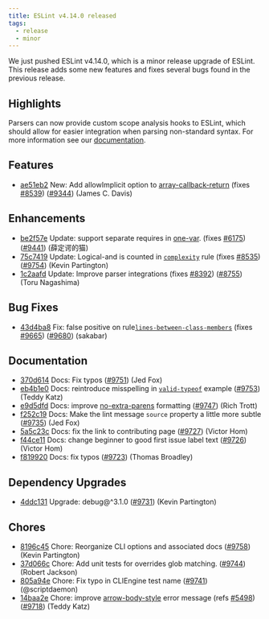 ```yaml
---
title: ESLint v4.14.0 released
tags:
  - release
  - minor
---
```


We just pushed ESLint v4.14.0, which is a minor release upgrade of ESLint. This release adds some new features and fixes several bugs found in the previous release.


## Highlights

Parsers can now provide custom scope analysis hooks to ESLint, which should allow for easier integration when parsing non-standard syntax. For more information see our [documentation](/docs/developer-guide/working-with-plugins#working-with-custom-parsers).


## Features


* [ae51eb2](https://github.com/eslint/eslint/commit/ae51eb2) New: Add allowImplicit option to [array-callback-return](/docs/rules/array-callback-return) (fixes [#8539](https://github.com/eslint/eslint/issues/8539)) ([#9344](https://github.com/eslint/eslint/issues/9344)) (James C. Davis)




## Enhancements


* [be2f57e](https://github.com/eslint/eslint/commit/be2f57e) Update: support separate requires in [one-var](/docs/rules/one-var). (fixes [#6175](https://github.com/eslint/eslint/issues/6175)) ([#9441](https://github.com/eslint/eslint/issues/9441)) (薛定谔的猫)
* [75c7419](https://github.com/eslint/eslint/commit/75c7419) Update: Logical-and is counted in [`complexity`](/docs/rules/complexity) rule (fixes [#8535](https://github.com/eslint/eslint/issues/8535)) ([#9754](https://github.com/eslint/eslint/issues/9754)) (Kevin Partington)
* [1c2aafd](https://github.com/eslint/eslint/commit/1c2aafd) Update: Improve parser integrations (fixes [#8392](https://github.com/eslint/eslint/issues/8392)) ([#8755](https://github.com/eslint/eslint/issues/8755)) (Toru Nagashima)




## Bug Fixes


* [43d4ba8](https://github.com/eslint/eslint/commit/43d4ba8) Fix: false positive on rule[`lines-between-class-members`](/docs/rules/lines-between-class-members) (fixes [#9665](https://github.com/eslint/eslint/issues/9665)) ([#9680](https://github.com/eslint/eslint/issues/9680)) (sakabar)




## Documentation


* [370d614](https://github.com/eslint/eslint/commit/370d614) Docs: Fix typos ([#9751](https://github.com/eslint/eslint/issues/9751)) (Jed Fox)
* [eb4b1e0](https://github.com/eslint/eslint/commit/eb4b1e0) Docs: reintroduce misspelling in [`valid-typeof`](/docs/rules/valid-typeof) example ([#9753](https://github.com/eslint/eslint/issues/9753)) (Teddy Katz)
* [e9d5dfd](https://github.com/eslint/eslint/commit/e9d5dfd) Docs: improve [no-extra-parens](/docs/rules/no-extra-parens) formatting ([#9747](https://github.com/eslint/eslint/issues/9747)) (Rich Trott)
* [f252c19](https://github.com/eslint/eslint/commit/f252c19) Docs: Make the lint message `source` property a little more subtle ([#9735](https://github.com/eslint/eslint/issues/9735)) (Jed Fox)
* [5a5c23c](https://github.com/eslint/eslint/commit/5a5c23c) Docs: fix the link to contributing page ([#9727](https://github.com/eslint/eslint/issues/9727)) (Victor Hom)
* [f44ce11](https://github.com/eslint/eslint/commit/f44ce11) Docs: change beginner to good first issue label text ([#9726](https://github.com/eslint/eslint/issues/9726)) (Victor Hom)
* [f819920](https://github.com/eslint/eslint/commit/f819920) Docs: fix typos ([#9723](https://github.com/eslint/eslint/issues/9723)) (Thomas Broadley)




## Dependency Upgrades


* [4ddc131](https://github.com/eslint/eslint/commit/4ddc131) Upgrade: debug@^3.1.0 ([#9731](https://github.com/eslint/eslint/issues/9731)) (Kevin Partington)






## Chores


* [8196c45](https://github.com/eslint/eslint/commit/8196c45) Chore: Reorganize CLI options and associated docs ([#9758](https://github.com/eslint/eslint/issues/9758)) (Kevin Partington)
* [37d066c](https://github.com/eslint/eslint/commit/37d066c) Chore: Add unit tests for overrides glob matching. ([#9744](https://github.com/eslint/eslint/issues/9744)) (Robert Jackson)
* [805a94e](https://github.com/eslint/eslint/commit/805a94e) Chore: Fix typo in CLIEngine test name ([#9741](https://github.com/eslint/eslint/issues/9741)) (@scriptdaemon)
* [14baa2e](https://github.com/eslint/eslint/commit/14baa2e) Chore: improve [arrow-body-style](/docs/rules/arrow-body-style) error message (refs [#5498](https://github.com/eslint/eslint/issues/5498)) ([#9718](https://github.com/eslint/eslint/issues/9718)) (Teddy Katz)
